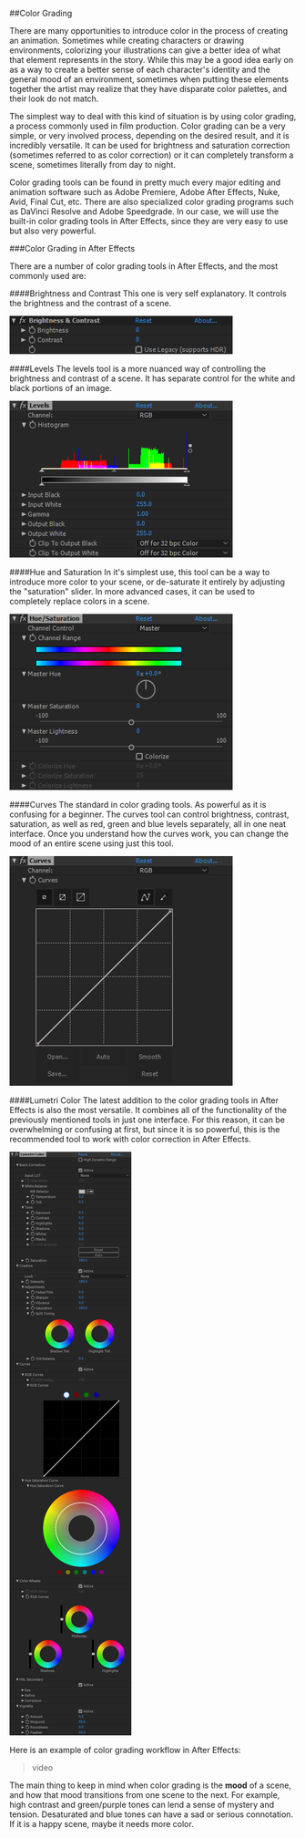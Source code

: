 ##Color Grading

There are many opportunities to introduce color in the process of creating an animation. Sometimes while creating characters or drawing environments, colorizing your illustrations can give a better idea of what that element represents in the story. While this may be a good idea early on as a way to create a better sense of each character's identity and the general mood of an environment, sometimes when putting these elements together the artist may realize that they have disparate color palettes, and their look do not match.

The simplest way to deal with this kind of situation is by using color grading, a process commonly used in film production. Color grading can be a very simple, or very involved process, depending on the desired result, and it is incredibly versatile. It can be used for brightness and saturation correction (sometimes referred to as color correction) or it can completely transform a scene, sometimes literally from day to night.

Color grading tools can be found in pretty much every major editing and animation software such as Adobe Premiere, Adobe After Effects, Nuke, Avid, Final Cut, etc. There are also specialized color grading programs such as DaVinci Resolve and Adobe Speedgrade. In our case, we will use the built-in color grading tools in After Effects, since they are very easy to use but also very powerful.

###Color Grading in After Effects

There are a number of color grading tools in After Effects, and the most commonly used are:

####Brightness and Contrast
This one is very self explanatory. It controls the brightness and the contrast of a scene.

![](/assets/cc_brightcontrast.png)

####Levels
The levels tool is a more nuanced way of controlling the brightness and contrast of a scene. It has separate control for the white and black portions of an image.

![](/assets/cc_levels.png)

####Hue and Saturation
In it's simplest use, this tool can be a way to introduce more color to your scene, or de-saturate it entirely by adjusting the "saturation" slider. In more advanced cases, it can be used to completely replace colors in a scene.

![](/assets/cc_huesat.png)

####Curves
The standard in color grading tools. As powerful as it is confusing for a beginner. The curves tool can control brightness, contrast, saturation, as well as red, green and blue levels separately, all in one neat interface. Once you understand how the curves work, you can change the mood of an entire scene using just this tool.

![](/assets/cc_curves.png)

####Lumetri Color
The latest addition to the color grading tools in After Effects is also the most versatile. It combines all of the functionality of the previously mentioned tools in just one interface. For this reason, it can be overwhelming or confusing at first, but since it is so powerful, this is the recommended tool to work with color correction in After Effects.

![](/assets/cc_lumetri.png)

Here is an example of color grading workflow in After Effects:
>video

The main thing to keep in mind when color grading is the **mood** of a scene, and how that mood transitions from one scene to the next. For example, high contrast and green/purple tones can lend a sense of mystery and tension. Desaturated and blue tones can have a sad or serious connotation. If it is a happy scene, maybe it needs more color.